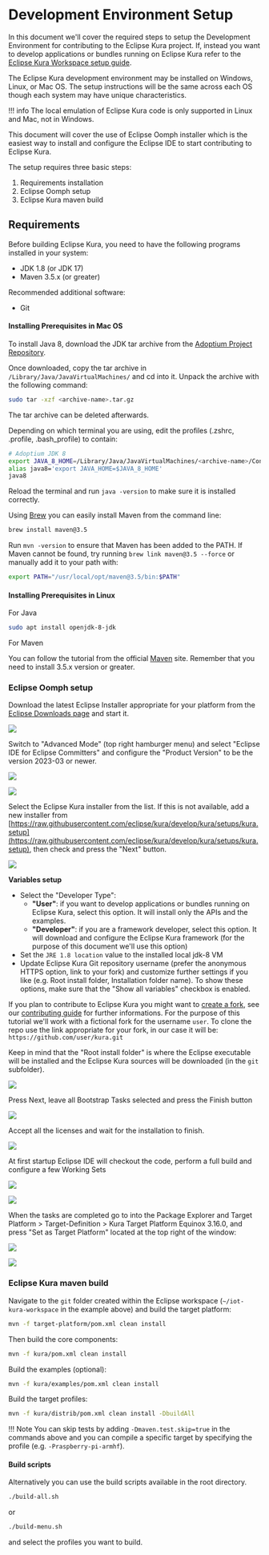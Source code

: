 # Development Environment Setup

In this document we'll cover the required steps to setup the Development Environment for contributing to the Eclipse Kura project. If, instead you want to develop applications or bundles running on Eclipse Kura refer to the [Eclipse Kura Workspace setup guide](./kura-workspace-setup.md).

The Eclipse Kura development environment may be installed on Windows, Linux, or Mac OS. The setup instructions will be the same across each OS though each system may have unique characteristics.

!!! info
    The local emulation of Eclipse Kura code is only supported in Linux and Mac, not in Windows.

This document will cover the use of Eclipse Oomph installer which is the easiest way to install and configure the Eclipse IDE to start contributing to Eclipse Kura.

The setup requires three basic steps:

1. Requirements installation
2. Eclipse Oomph setup
3. Eclipse Kura maven build

## Requirements

Before building Eclipse Kura, you need to have the following programs installed in your system:

- JDK 1.8 (or JDK 17)
- Maven 3.5.x (or greater)

Recommended additional software:

- Git

#### Installing Prerequisites in Mac OS 

To install Java 8, download the JDK tar archive from the [Adoptium Project Repository](https://adoptium.net/releases.html?variant=openjdk8&jvmVariant=hotspot).

Once downloaded, copy the tar archive in `/Library/Java/JavaVirtualMachines/` and cd into it. Unpack the archive with the following command:
```bash
sudo tar -xzf <archive-name>.tar.gz
```
The tar archive can be deleted afterwards.

Depending on which terminal you are using, edit the profiles (.zshrc, .profile, .bash_profile) to contain:
```bash
# Adoptium JDK 8
export JAVA_8_HOME=/Library/Java/JavaVirtualMachines/<archive-name>/Contents/Home
alias java8='export JAVA_HOME=$JAVA_8_HOME'
java8 
```
Reload the terminal and run `java -version` to make sure it is installed correctly.

Using [Brew](https://brew.sh/) you can easily install Maven from the command line:
```bash
brew install maven@3.5
```
Run `mvn -version` to ensure that Maven has been added to the PATH. If Maven cannot be found, try running `brew link maven@3.5 --force` or manually add it to your path with:
```bash
export PATH="/usr/local/opt/maven@3.5/bin:$PATH"
```

#### Installing Prerequisites in Linux

For Java
```bash
sudo apt install openjdk-8-jdk
```

For Maven   

You can follow the tutorial from the official [Maven](http://maven.apache.org/install.html) site. Remember that you need to install 3.5.x version or greater.

### Eclipse Oomph setup

Download the latest Eclipse Installer appropriate for your platform from the [Eclipse Downloads page](https://www.eclipse.org/downloads/packages/installer) and start it.

![](./images/development-environment-setup/devenvsetup-0.png)

Switch to "Advanced Mode" (top right hamburger menu) and select "Eclipse IDE for Eclipse Committers" and configure the "Product Version" to be the version 2023-03 or newer.

![](./images/development-environment-setup/devenvsetup-1.png)

![](./images/development-environment-setup/devenvsetup-2.png)

Select the Eclipse Kura installer from the list. If this is not available, add a new installer from [https://raw.githubusercontent.com/eclipse/kura/develop/kura/setups/kura.setup](https://raw.githubusercontent.com/eclipse/kura/develop/kura/setups/kura.setup), then check and press the "Next" button.

![](./images/development-environment-setup/devenvsetup-3.png)

**Variables setup**

- Select the "Developer Type":
    - **"User"**: if you want to develop applications or bundles running on Eclipse Kura, select this option. It will install only the APIs and the examples.
    - **"Developer"**: if you are a framework developer, select this option. It will download and configure the Eclipse Kura framework (for the purpose of this document we'll use this option)
- Set the `JRE 1.8 location` value to the installed local jdk-8 VM
- Update Eclipse Kura Git repository username (prefer the anonymous HTTPS option, link to your fork) and customize further settings if you like (e.g. Root install folder, Installation folder name). To show these options, make sure that the "Show all variables" checkbox is enabled.

If you plan to contribute to Eclipse Kura you might want to [create a fork](https://docs.github.com/en/get-started/quickstart/fork-a-repo), see our [contributing guide](https://github.com/eclipse/kura/blob/develop/CONTRIBUTING.md) for further informations. For the purpose of this tutorial we'll work with a fictional fork for the username `user`. To clone the repo use the link appropriate for your fork, in our case it will be: `https://github.com/user/kura.git`

Keep in mind that the "Root install folder" is where the Eclipse executable will be installed and the Eclipse Kura sources will be downloaded (in the `git` subfolder).

![](./images/development-environment-setup/devenvsetup-4.png)

Press Next, leave all Bootstrap Tasks selected and press the Finish button

![](./images/development-environment-setup/devenvsetup-5.png)

Accept all the licenses and wait for the installation to finish. 

![](./images/development-environment-setup/devenvsetup-6.png)

At first startup Eclipse IDE will checkout the code, perform a full build and configure a few Working Sets

![](./images/development-environment-setup/devenvsetup-7.png)

![](./images/development-environment-setup/devenvsetup-8.png)

When the tasks are completed go to into the Package Explorer and Target Platform > Target-Definition > Kura Target Platform Equinox 3.16.0, and press "Set as Target Platform" located at the top right of the window:

![](./images/development-environment-setup/devenvsetup-9.png)

![](./images/development-environment-setup/devenvsetup-10.png)

### Eclipse Kura maven build

Navigate to the `git` folder created within the Eclipse workspace (`~/iot-kura-workspace` in the example above) and build the target platform:

```bash
mvn -f target-platform/pom.xml clean install
```

Then build the core components:

```bash
mvn -f kura/pom.xml clean install
```

Build the examples (optional):

```bash
mvn -f kura/examples/pom.xml clean install
```

Build the target profiles:

```bash
mvn -f kura/distrib/pom.xml clean install -DbuildAll
```

!!! Note
    You can skip tests by adding `-Dmaven.test.skip=true` in the commands above and you can compile a specific target by specifying the profile (e.g. `-Praspberry-pi-armhf`).

#### Build scripts

Alternatively you can use the build scripts available in the root directory.

```bash
./build-all.sh
```

or

```bash
./build-menu.sh
```

and select the profiles you want to build.
